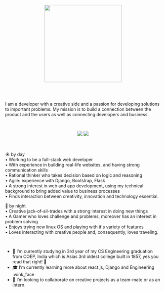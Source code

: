 <!-- Banner -->
<p align = "center">
  <img src = "https://websitesetup.org/wp-content/uploads/2019/01/Web-Developer.jpg" width="250">
</p>

<br/><br/>

<!-- About me -->
<p align = "center">
<!--   <img src = "https://blog.vilmatech.com/wp-content/uploads/2019/01/Python-and-Django.jpg"> -->
</p>
    
I am a developer with a creative side and a passion for developing solutions to important problems. My mission is to build a connection between the product and the users as well as connecting developers and business.

<br/>
<!-- Stats Dashboard -->
<p align = "center">
  <img src = "https://github-readme-stats.vercel.app/api?username=PrajjwalDatir&show_icons=true&theme=dracula&line_height=40&bg_color=080e4f&title_color=F49F1C">
  <img src = "https://github-readme-stats.vercel.app/api/top-langs/?username=PrajjwalDatir&hide_langs_below=12.5&theme=dracula&bg_color=080e4f&title_color=F49F1C">
</p>

<br><br/>
:sunny: by day\
• Working to be a full-stack web developer\
• With experience in building real-life websites, and having strong communication skills\
• Rational thinker who takes decision based on logic and reasoning\
• Agile: experience with Django, Bootstrap, Flask\
• A strong interest in web and app development, using my technical background to bring added value to business processes\
• Finds interaction between creativity, innovation and technology essential.

:first_quarter_moon_with_face: by night\
• Creative jack-of-all-trades with a strong interest in doing new things\
• A Gamer who loves challenge and problems, moreover has an interest in problem solving\
• Enjoys trying new linux OS and playing with it's variety of features\
• Loves interacting with creative people and, consequently, loves traveling.

</br>


- :construction_worker: I’m currently studying in 3rd year of my CS Engineering graduation from COEP, India which is Asias 3rd oldest college built in 1857, yes you read that right! :microbe:
- :mortar_board: I’m currently learning more about react.js, Django and Engineering :wink_face
- 👯 I’m looking to collaborate on creative projects as a team-mate or as an intern.


</br></br>


<!--
Here are some ideas to get you started:

- 🔭 I’m currently working on ...
- 🌱 I’m currently learning ...
- 👯 I’m looking to collaborate on ...
- 🤔 I’m looking for help with ...
- 💬 Ask me about ...
- 📫 How to reach me: ...
- 😄 Pronouns: ...
- ⚡ Fun fact: ...

-->
